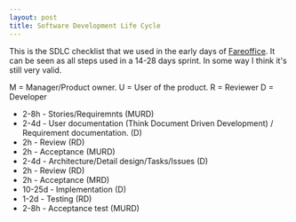 ```yaml
---
layout: post
title: Software Development Life Cycle
---
```


This is the SDLC checklist that we used in the early days of [Fareoffice](http://www.fareoffice.com). It can be seen as all steps used in a 14-28 days sprint. In some way I think it's still very valid.

M = Manager/Product owner.
U = User of the product.
R = Reviewer
D = Developer

* 2-8h - Stories/Requiremnts (MURD)
* 2-4d - User documentation (Think Document Driven Development) / Requirement documentation. (D)
* 2h - Review (RD)
* 2h - Acceptance (MURD)
* 2-4d - Architecture/Detail design/Tasks/Issues (D)
* 2h - Review (RD)
* 2h - Acceptance (MRD)
* 10-25d - Implementation (D)
* 1-2d - Testing (RD)
* 2-8h - Acceptance test (MURD)
